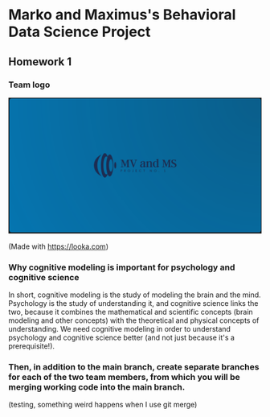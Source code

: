 # Marko and Maximus's Behavioral Data Science Project
## Homework 1

### Team logo

!["Marko and Maximus"](mvmslogo1.png)

(Made with <https://looka.com>)

### Why cognitive modeling is important for psychology and cognitive science

In short, cognitive modeling is the study of modeling the brain and the mind. Psychology is the study of understanding it, and cognitive science links the two, because it combines the mathematical and scientific concepts (brain modeling and other concepts) with the theoretical and physical concepts of understanding. We need cognitive modeling in order to understand psychology and cognitive science better (and not just because it's a prerequisite!).

### Then, in addition to the main branch, create separate branches for each of the two team members, from which you will be merging working code into the main branch.

(testing, something weird happens when I use git merge)
